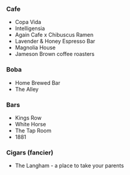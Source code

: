 ### Cafe
* Copa Vida
* Intelligensia
* Again Cafe x Chibuscus Ramen
* Lavender & Honey Espresso Bar
* Magnolia House
* Jameson Brown coffee roasters

### Boba
* Home Brewed Bar
* The Alley

### Bars
* Kings Row
* White Horse
* The Tap Room
* 1881

### Cigars (fancier)
* The Langham - a place to take your parents

